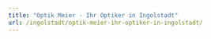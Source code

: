 ```yaml
---
title: "Optik Meier - Ihr Optiker in Ingolstadt"
url: /ingolstadt/optik-meier-ihr-optiker-in-ingolstadt/
---
```

